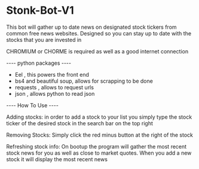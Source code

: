 # Stonk-Bot-V1

This bot will gather up to date news on designated stock tickers from common free news websites. Designed so you can stay up to date with the stocks that you are invested in

CHROMIUM or CHORME is required as well as a good internet connection

---- python packages ----

- Eel , this powers the front end
- bs4 and beautiful soup, allows for scrapping to be done
- requests , allows to request urls
- json , allows python to read json

---- How To Use ----

Adding stocks: in order to add a stock to your list you simply type the stock ticker of the desired stock in the search bar on the top right

Removing Stocks: Simply click the red minus button at the right of the stock

Refreshing stock info: On bootup the program will gather the most recent stock news for you as well as close to market quotes. When you add a new stock it will display the most recent news
